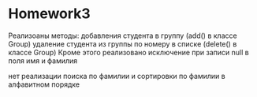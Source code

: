 # Homework3
Реализоаны методы:
добавления студента в группу (add() в классе Group)
удаление студента из группы по номеру в списке (delete() в классе Group)
Кроме этого реализовано исключение при записи null в поля имя и фамилия

нет реализации поиска по фамилии и сортировки по фамилии в алфавитном порядке
